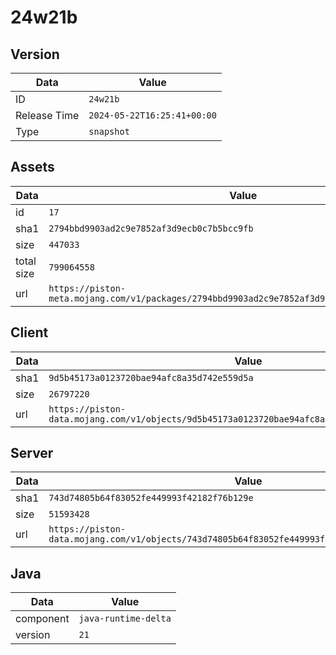 # 24w21b

## Version

|**Data**        | **Value**                 |
|----------------|-------------------------|
| ID   | ```24w21b```   |
| Release Time   | ```2024-05-22T16:25:41+00:00```   |
| Type   | ```snapshot```   |

## Assets

|**Data**        | **Value**                 |
|----------------|-------------------------|
| id   | ```17```   |
| sha1   | ```2794bbd9903ad2c9e7852af3d9ecb0c7b5bcc9fb```   |
| size   | ```447033```   |
| total size  | ```799064558```  |
| url       | ```https://piston-meta.mojang.com/v1/packages/2794bbd9903ad2c9e7852af3d9ecb0c7b5bcc9fb/17.json``` |

## Client

|**Data**        | **Value**                 |
|----------------|-------------------------|
| sha1   | ```9d5b45173a0123720bae94afc8a35d742e559d5a```   |
| size   | ```26797220```   |
| url       | ```https://piston-data.mojang.com/v1/objects/9d5b45173a0123720bae94afc8a35d742e559d5a/client.jar``` |

## Server

|**Data**        | **Value**                 |
|----------------|-------------------------|
| sha1   | ```743d74805b64f83052fe449993f42182f76b129e```   |
| size   | ```51593428```   |
| url       | ```https://piston-data.mojang.com/v1/objects/743d74805b64f83052fe449993f42182f76b129e/server.jar``` |

## Java

|**Data**        | **Value**                 |
|----------------|-------------------------|
| component   | ```java-runtime-delta```   |
| version   | ```21```   |